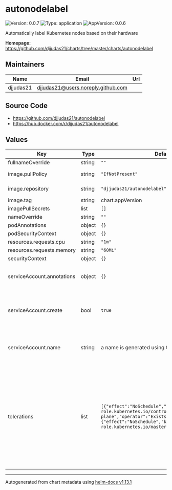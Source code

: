 # autonodelabel

![Version: 0.0.7](https://img.shields.io/badge/Version-0.0.7-informational?style=flat-square) ![Type: application](https://img.shields.io/badge/Type-application-informational?style=flat-square) ![AppVersion: 0.0.6](https://img.shields.io/badge/AppVersion-0.0.6-informational?style=flat-square)

Automatically label Kubernetes nodes based on their hardware

**Homepage:** <https://github.com/djjudas21/charts/tree/master/charts/autonodelabel>

## Maintainers

| Name | Email | Url |
| ---- | ------ | --- |
| djjudas21 | <djjudas21@users.noreply.github.com> |  |

## Source Code

* <https://github.com/djjudas21/autonodelabel>
* <https://hub.docker.com/r/djjudas21/autonodelabel>

## Values

| Key | Type | Default | Description |
|-----|------|---------|-------------|
| fullnameOverride | string | `""` |  |
| image.pullPolicy | string | `"IfNotPresent"` | image pull policy |
| image.repository | string | `"djjudas21/autonodelabel"` | image repository |
| image.tag | string | chart.appVersion | image tag |
| imagePullSecrets | list | `[]` |  |
| nameOverride | string | `""` |  |
| podAnnotations | object | `{}` |  |
| podSecurityContext | object | `{}` |  |
| resources.requests.cpu | string | `"1m"` |  |
| resources.requests.memory | string | `"60Mi"` |  |
| securityContext | object | `{}` |  |
| serviceAccount.annotations | object | `{}` | Annotations to add to the service account |
| serviceAccount.create | bool | `true` | Specifies whether a service account should be created |
| serviceAccount.name | string | a name is generated using the fullname template | The name of the service account to use. |
| tolerations | list | `[{"effect":"NoSchedule","key":"node-role.kubernetes.io/control-plane","operator":"Exists"},{"effect":"NoSchedule","key":"node-role.kubernetes.io/master","operator":"Exists"}]` | These tolerations are required to run the daemonset on control plane nodes. Remove them if your control plane nodes should not run pods. |

----------------------------------------------
Autogenerated from chart metadata using [helm-docs v1.13.1](https://github.com/norwoodj/helm-docs/releases/v1.13.1)

